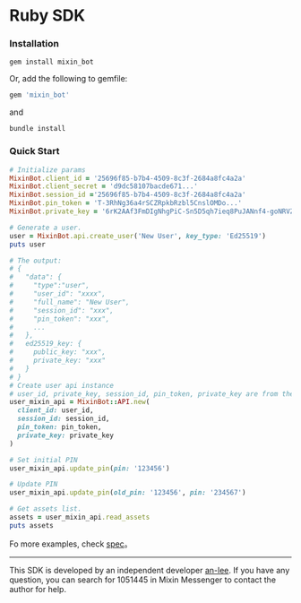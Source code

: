 # Ruby SDK

### Installation

```shell
gem install mixin_bot
```

Or, add the following to gemfile:

```ruby
gem 'mixin_bot'
```
and 

```
bundle install
```

### Quick Start

```ruby
# Initialize params
MixinBot.client_id = '25696f85-b7b4-4509-8c3f-2684a8fc4a2a'
MixinBot.client_secret = 'd9dc58107bacde671...'
MixinBot.session_id ='25696f85-b7b4-4509-8c3f-2684a8fc4a2a'
MixinBot.pin_token = 'T-3RhNg36a4rSCZRpkbRzbl5CnslOMDo...'
MixinBot.private_key = '6rK2AAf3FmDIgNhgPiC-Sn5D5qh7ieq8PuJANnf4-goNRVZPt3cnY0Zr6xF1COaR...'

# Generate a user.
user = MixinBot.api.create_user('New User', key_type: 'Ed25519')
puts user

# The output:
# {
#   "data": {
#     "type":"user",
#     "user_id": "xxxx",
#     "full_name": "New User",
#     "session_id": "xxx",
#     "pin_token": "xxx",
#     ...
#   },
#   ed25519_key: {
#     public_key: "xxx",
#     private_key: "xxx"
#   }
# }
# Create user api instance
# user_id, private_key, session_id, pin_token, private_key are from the above
user_mixin_api = MixinBot::API.new(
  client_id: user_id,
  session_id: session_id,
  pin_token: pin_token,
  private_key: private_key
)

# Set initial PIN
user_mixin_api.update_pin(pin: '123456')

# Update PIN
user_mixin_api.update_pin(old_pin: '123456', pin: '234567')

# Get assets list.
assets = user_mixin_api.read_assets
puts assets
```

Fo more examples, check [spec](https://github.com/an-lee/mixin_bot/blob/master/spec/mixin_bot/api/user_spec.rb)。

---
This SDK is developed by an independent developer [an-lee](https://github.com/an-lee). If you have any question, you can search for 1051445 in Mixin Messenger to contact the author for help.
